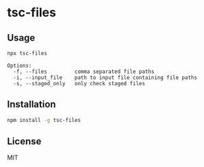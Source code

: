 # tsc-files

## Usage

```bash
npx tsc-files
```

```
Options:
  -f, --files         comma separated file paths
  -i, --input_file    path to input file containing file paths
  -s, --staged_only   only check staged files
```

## Installation

```bash
npm install -g tsc-files
```

## License

MIT
